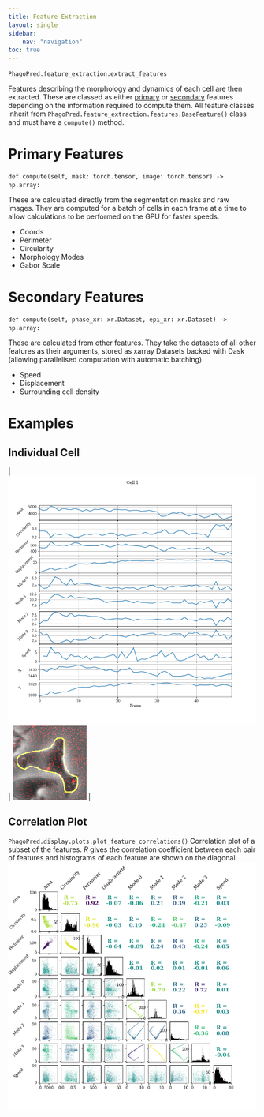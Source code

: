 ```yaml
---
title: Feature Extraction
layout: single 
sidebar: 
    nav: "navigation"
toc: true
---
```

`PhagoPred.feature_extraction.extract_features`

Features describing the morphology and dynamics of each cell are then extracted. These are classed as either [primary](#primary-features) or [secondary](#secondary-features) features depending on the information required to compute them. All feature classes inherit from `PhagoPred.feature_extraction.features.BaseFeature()` class and must have a `compute()` method.
# Primary Features
`def compute(self, mask: torch.tensor, image: torch.tensor) -> np.array:`

These are calculated directly from the segmentation masks and raw images. They are computed for a batch of cells in each frame at a time to allow calculations to be performed on the GPU for faster speeds.
- Coords
- Perimeter
- Circularity
- Morphology Modes
- Gabor Scale

# Secondary Features
`def compute(self, phase_xr: xr.Dataset, epi_xr: xr.Dataset) -> np.array:`

These are calculated from other features. They take the datasets of all other features as their arguments, stored as xarray Datasets backed with Dask (allowing parallelised computation with automatic batching).
- Speed
- Displacement
- Surrounding cell density

# Examples
## Individual Cell

| ![Features](images/cell_feature_plot.png) | ![Cell](images/cell1.gif) |

## Correlation Plot
`PhagoPred.display.plots.plot_feature_correlations()`
Correlation plot of a subset of the features. *R* gives the correlation coefficient between each pair of features and histograms of each feature are shown on the diagonal.
![Feature correlations](images/correlation_plot.png)
